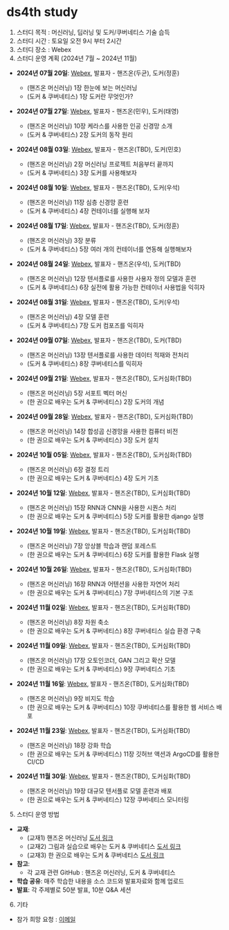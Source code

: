 # ds4th study

1. 스터디 목적 : 머신러닝, 딥러닝 및 도커/쿠버네티스 기술 습득
2. 스터디 시간 : 토요일 오전 9시 부터 2시간
3. 스터디 장소 : Webex
4. 스터디 운영 계획 (2024년 7월 ~ 2024년 11월)

* **2024년 07월 20일**: [Webex](https://lgehq.webex.com/lgehq/j.php?MTID=mf4f4394a61c3fe2550a7f17020a3f457), 발표자 - 핸즈온(두균), 도커(정훈)
   * (핸즈온 머신러닝) 1장 한눈에 보는 머신러닝
   * (도커 & 쿠버네티스) 1장 도커란 무엇인가?

* **2024년 07월 27일**: [Webex](https://lgehq.webex.com/lgehq/j.php?MTID=m2ffb48639e2725f3cbcb5e21186bbcbc), 발표자 - 핸즈온(민우), 도커(태영)
   * (핸즈온 머신러닝) 10장 케라스를 사용한 인공 신경망 소개
   * (도커 & 쿠버네티스) 2장 도커의 동작 원리

* **2024년 08월 03일**: [Webex](), 발표자 - 핸즈온(TBD), 도커(민호)
   * (핸즈온 머신러닝) 2장 머신러닝 프로젝트 처음부터 끝까지
   * (도커 & 쿠버네티스) 3장 도커를 사용해보자

* **2024년 08월 10일**: [Webex](), 발표자 - 핸즈온(TBD), 도커(우석)
   * (핸즈온 머신러닝) 11장 심층 신경망 훈련
   * (도커 & 쿠버네티스) 4장 컨테이너를 실행해 보자

* **2024년 08월 17일**: [Webex](), 발표자 - 핸즈온(TBD), 도커(정훈)
   * (핸즈온 머신러닝) 3장 분류
   * (도커 & 쿠버네티스) 5장 여러 개의 컨테이너를 연동해 실행해보자

* **2024년 08월 24일**: [Webex](), 발표자 - 핸즈온(우석), 도커(TBD)
   * (핸즈온 머신러닝) 12장 텐서플로를 사용한 사용자 정의 모델과 훈련
   * (도커 & 쿠버네티스) 6장 실전에 활용 가능한 컨테이너 사용법을 익히자

* **2024년 08월 31일**: [Webex](), 발표자 - 핸즈온(TBD), 도커(우석)
   * (핸즈온 머신러닝) 4장 모델 훈련
   * (도커 & 쿠버네티스) 7장 도커 컴포즈를 익히자

* **2024년 09월 07일**: [Webex](), 발표자 - 핸즈온(TBD), 도커(TBD)
   * (핸즈온 머신러닝) 13장 텐서플로를 사용한 데이터 적재와 전처리
   * (도커 & 쿠버네티스) 8장 쿠버네티스를 익히자

* **2024년 09월 21일**: [Webex](), 발표자 - 핸즈온(TBD), 도커심화(TBD)
   * (핸즈온 머신러닝) 5장 서포트 벡터 머신
   * (한 권으로 배우는 도커 & 쿠버네티스) 2장 도커의 개념

* **2024년 09월 28일**: [Webex](), 발표자 - 핸즈온(TBD), 도커심화(TBD)
   * (핸즈온 머신러닝) 14장 합성곱 신경망을 사용한 컴퓨터 비전
   * (한 권으로 배우는 도커 & 쿠버네티스) 3장 도커 설치

* **2024년 10월 05일**: [Webex](), 발표자 - 핸즈온(TBD), 도커심화(TBD)
   * (핸즈온 머신러닝) 6장 결정 트리
   * (한 권으로 배우는 도커 & 쿠버네티스) 4장 도커 기초

* **2024년 10월 12일**: [Webex](), 발표자 - 핸즈온(TBD), 도커심화(TBD)
   * (핸즈온 머신러닝) 15장 RNN과 CNN을 사용한 시퀀스 처리
   * (한 권으로 배우는 도커 & 쿠버네티스) 5장 도커를 활용한 django 실행

* **2024년 10월 19일**: [Webex](), 발표자 - 핸즈온(TBD), 도커심화(TBD)
   * (핸즈온 머신러닝) 7장 앙상블 학습과 랜덤 포레스트
   * (한 권으로 배우는 도커 & 쿠버네티스) 6장 도커를 활용한 Flask 실행

* **2024년 10월 26일**: [Webex](), 발표자 - 핸즈온(TBD), 도커심화(TBD)
   * (핸즈온 머신러닝) 16장 RNN과 어텐션을 사용한 자연어 처리
   * (한 권으로 배우는 도커 & 쿠버네티스) 7장 쿠버네티스의 기본 구조

* **2024년 11월 02일**: [Webex](), 발표자 - 핸즈온(TBD), 도커심화(TBD)
   * (핸즈온 머신러닝) 8장 차원 축소
   * (한 권으로 배우는 도커 & 쿠버네티스) 8장 쿠버네티스 실습 환경 구축

* **2024년 11월 09일**: [Webex](), 발표자 - 핸즈온(TBD), 도커심화(TBD)
   * (핸즈온 머신러닝) 17장 오토인코더, GAN 그리고 확산 모델
   * (한 권으로 배우는 도커 & 쿠버네티스) 9장 쿠버네티스 기초

* **2024년 11월 16일**: [Webex](), 발표자 - 핸즈온(TBD), 도커심화(TBD)
   * (핸즈온 머신러닝) 9장 비지도 학습
   * (한 권으로 배우는 도커 & 쿠버네티스) 10장 쿠버네티스를 활용한 웹 서비스 배포

* **2024년 11월 23일**: [Webex](), 발표자 - 핸즈온(TBD), 도커심화(TBD)
   * (핸즈온 머신러닝) 18장 강화 학습
   * (한 권으로 배우는 도커 & 쿠버네티스) 11장 깃허브 액션과 ArgoCD를 활용한 CI/CD

* **2024년 11월 30일**: [Webex](), 발표자 - 핸즈온(TBD), 도커심화(TBD)
   * (핸즈온 머신러닝) 19장 대규모 텐서플로 모델 훈련과 배포
   * (한 권으로 배우는 도커 & 쿠버네티스) 12장 쿠버네티스 모니터링

5. 스터디 운영 방법
* **교재**:
   * (교재1) 핸즈온 머신러닝 [도서 링크](https://ridibooks.com/books/443001223?_s=search&_q=%ED%95%B8%EC%A6%88%EC%98%A8+%EB%A8%B8%EC%8B%A0%EB%9F%AC%EB%8B%9D&_rdt_sid=search&_rdt_idx=0)
   * (교재2) 그림과 실습으로 배우는 도커 & 쿠버네티스 [도서 링크](https://ridibooks.com/books/1160000075?_s=search&_q=%EA%B7%B8%EB%A6%BC%EA%B3%BC+%EC%8B%A4%EC%8A%B5%EC%9C%BC%EB%A1%9C+%EB%B0%B0%EC%9A%B0%EB%8A%94+%EB%8F%84%EC%BB%A4+%26+%EC%BF%A0%EB%B2%84%EB%84%A4%ED%8B%B0%EC%8A%A4+%EB%8F%84%EC%84%9C+%EB%A7%81%ED%81%AC&_rdt_sid=search&_rdt_idx=0)
   * (교재3) 한 권으로 배우는 도커 & 쿠버네티스 [도서 링크](https://ridibooks.com/books/443001326?_s=search&_q=%ED%95%9C+%EA%B6%8C%EC%9C%BC%EB%A1%9C+%EB%B0%B0%EC%9A%B0%EB%8A%94+%EB%8F%84%EC%BB%A4+%26+%EC%BF%A0%EB%B2%84%EB%84%A4%ED%8B%B0%EC%8A%A4&_rdt_sid=search&_rdt_idx=0)
* **참고**:
   * 각 교재 관련 GitHub : 핸즈온 머신러닝, 도커 & 쿠버네티스
* **학습 공유**: 매주 학습한 내용을 소스 코드와 발표자료와 함께 업로드
* **발표**: 각 주제별로 50분 발표, 10분 Q&A 세션

6. 기타
* 참가 희망 요청 : [이메일](restful3@gmail.com)
